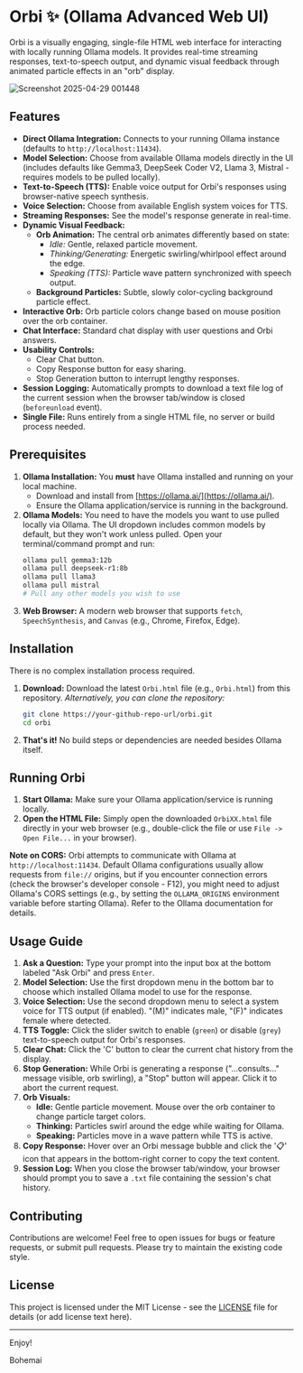 # Orbi ✨ (Ollama Advanced Web UI)

Orbi is a visually engaging, single-file HTML web interface for interacting with locally running Ollama models. It provides real-time streaming responses, text-to-speech output, and dynamic visual feedback through animated particle effects in an "orb" display.


![Screenshot 2025-04-29 001448](https://github.com/user-attachments/assets/ae20d5e4-0fc6-4347-8c16-041061ec0328)



## Features

*   **Direct Ollama Integration:** Connects to your running Ollama instance (defaults to `http://localhost:11434`).
*   **Model Selection:** Choose from available Ollama models directly in the UI (includes defaults like Gemma3, DeepSeek Coder V2, Llama 3, Mistral - requires models to be pulled locally).
*   **Text-to-Speech (TTS):** Enable voice output for Orbi's responses using browser-native speech synthesis.
*   **Voice Selection:** Choose from available English system voices for TTS.
*   **Streaming Responses:** See the model's response generate in real-time.
*   **Dynamic Visual Feedback:**
    *   **Orb Animation:** The central orb animates differently based on state:
        *   *Idle:* Gentle, relaxed particle movement.
        *   *Thinking/Generating:* Energetic swirling/whirlpool effect around the edge.
        *   *Speaking (TTS):* Particle wave pattern synchronized with speech output.
    *   **Background Particles:** Subtle, slowly color-cycling background particle effect.
*   **Interactive Orb:** Orb particle colors change based on mouse position over the orb container.
*   **Chat Interface:** Standard chat display with user questions and Orbi answers.
*   **Usability Controls:**
    *   Clear Chat button.
    *   Copy Response button for easy sharing.
    *   Stop Generation button to interrupt lengthy responses.
*   **Session Logging:** Automatically prompts to download a text file log of the current session when the browser tab/window is closed (`beforeunload` event).
*   **Single File:** Runs entirely from a single HTML file, no server or build process needed.

## Prerequisites

1.  **Ollama Installation:** You **must** have Ollama installed and running on your local machine.
    *   Download and install from [https://ollama.ai/](https://ollama.ai/).
    *   Ensure the Ollama application/service is running in the background.
2.  **Ollama Models:** You need to have the models you want to use pulled locally via Ollama. The UI dropdown includes common models by default, but they won't work unless pulled. Open your terminal/command prompt and run:
    ```bash
    ollama pull gemma3:12b
    ollama pull deepseek-r1:8b
    ollama pull llama3
    ollama pull mistral
    # Pull any other models you wish to use
    ```
3.  **Web Browser:** A modern web browser that supports `fetch`, `SpeechSynthesis`, and `Canvas` (e.g., Chrome, Firefox, Edge).

## Installation

There is no complex installation process required.

1.  **Download:** Download the latest `Orbi.html` file (e.g., `Orbi.html`) from this repository.
    *Alternatively, you can clone the repository:*
    ```bash
    git clone https://your-github-repo-url/orbi.git
    cd orbi
    ```
2.  **That's it!** No build steps or dependencies are needed besides Ollama itself.

## Running Orbi

1.  **Start Ollama:** Make sure your Ollama application/service is running locally.
2.  **Open the HTML File:** Simply open the downloaded `OrbiXX.html` file directly in your web browser (e.g., double-click the file or use `File -> Open File...` in your browser).

**Note on CORS:** Orbi attempts to communicate with Ollama at `http://localhost:11434`. Default Ollama configurations usually allow requests from `file://` origins, but if you encounter connection errors (check the browser's developer console - F12), you might need to adjust Ollama's CORS settings (e.g., by setting the `OLLAMA_ORIGINS` environment variable before starting Ollama). Refer to the Ollama documentation for details.

## Usage Guide

1.  **Ask a Question:** Type your prompt into the input box at the bottom labeled "Ask Orbi" and press `Enter`.
2.  **Model Selection:** Use the first dropdown menu in the bottom bar to choose which installed Ollama model to use for the response.
3.  **Voice Selection:** Use the second dropdown menu to select a system voice for TTS output (if enabled). "(M)" indicates male, "(F)" indicates female where detected.
4.  **TTS Toggle:** Click the slider switch to enable (`green`) or disable (`grey`) text-to-speech output for Orbi's responses.
5.  **Clear Chat:** Click the 'C' button to clear the current chat history from the display.
6.  **Stop Generation:** While Orbi is generating a response ("...consults..." message visible, orb swirling), a "Stop" button will appear. Click it to abort the current request.
7.  **Orb Visuals:**
    *   **Idle:** Gentle particle movement. Mouse over the orb container to change particle target colors.
    *   **Thinking:** Particles swirl around the edge while waiting for Ollama.
    *   **Speaking:** Particles move in a wave pattern while TTS is active.
8.  **Copy Response:** Hover over an Orbi message bubble and click the '📋' icon that appears in the bottom-right corner to copy the text content.
9.  **Session Log:** When you close the browser tab/window, your browser should prompt you to save a `.txt` file containing the session's chat history.

## Contributing

Contributions are welcome! Feel free to open issues for bugs or feature requests, or submit pull requests. Please try to maintain the existing code style.

## License

This project is licensed under the MIT License - see the [LICENSE](LICENSE) file for details (or add license text here).

---
Enjoy!

Bohemai 
